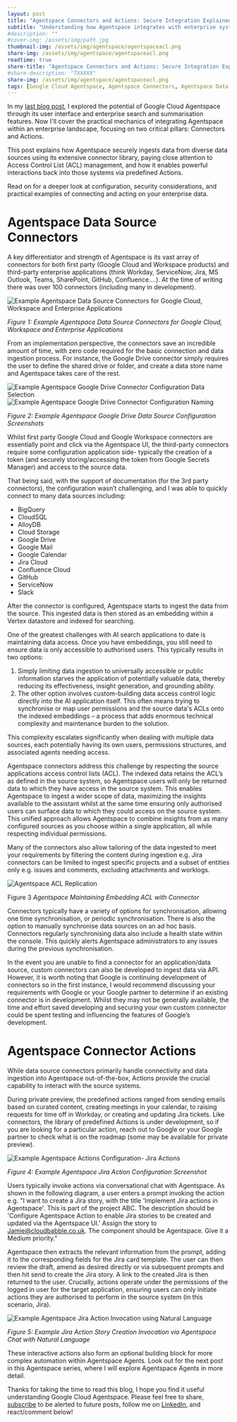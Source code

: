 ```yaml
---
layout: post
title: "Agentspace Connectors and Actions: Secure Integration Explained"
subtitle: "Understanding how Agentspace integrates with enterprise systems and respects data permissions"
#description: ""
#cover-img: /assets/img/path.jpg
thumbnail-img: /assets/img/agentspace/agentspaceacl.png
share-img: /assets/img/agentspace/agentspaceacl.png
readtime: true
share-title: "Agentspace Connectors and Actions: Secure Integration Explained"
#share-description: "TXXXXX"
share-img: /assets/img/agentspace/agentspaceacl.png
tags: [Google Cloud Agentspace, Agentspace Connectors, Agentspace Data Sources, Agentspace Actions, Google Cloud, AI Assistant, Enterprise Search, Generative AI, Agentspace]
---
```


In my [last blog post](https://www.cloudbabble.co.uk/2025-04-08-AgentspaceUI/ "Click to read previous Agentspace blog post"), I explored the potential of Google Cloud Agentspace through its user interface and enterprise search and summarisation features. Now I'll cover the practical mechanics of integrating Agentspace within an enterprise landscape, focusing on two critical pillars: Connectors and Actions. 

This post explains how Agentspace securely ingests data from diverse data sources using its extensive connector library, paying close attention to Access Control List (ACL) management, and how it enables powerful interactions back into those systems via predefined Actions. 

Read on for a deeper look at configuration, security considerations, and practical examples of connecting and acting on your enterprise data.

# Agentspace Data Source Connectors
A key differentiator and strength of Agentspace is its vast array of connectors for both first party (Google Cloud and Workspace products) and third-party enterprise applications (think Workday, ServiceNow, Jira, MS Outlook, Teams, SharePoint, GitHub, Confluence….). At the time of writing there was over 100 connectors (including many in development).

![Example Agentspace Data Source Connectors for Google Cloud, Workspace and Enterprise Applications](/assets/img/agentspace/agentspaceconnectors.png "Example Agentspace Data Source Connectors for Google Cloud, Workspace and Enterprise Applications") 

*Figure 1: Example Agentspace Data Source Connectors for Google Cloud, Workspace and Enterprise Applications*

From an implementation perspective, the connectors save an incredible amount of time, with zero code required for the basic connection and data ingestion process. For instance, the Google Drive connector simply requires the user to define the shared drive or folder, and create a data store name and Agentspace takes care of the rest.

![Example Agentspace Google Drive Connector Configuration Data Selection](/assets/img/agentspace/agentspaceconnectordrive1.png "Example Agentspace Google Drive Connector Configuration Data Selection") ![Example Agentspace Google Drive Connector Configuration Naming](/assets/img/agentspace/agentspaceconnectordrive2.png "Example Agentspace Google Drive Connector Configuration Naming")

*Figure 2: Example Agentspace Google Drive Data Source Configuration Screenshots*

Whilst first party Google Cloud and Google Workspace connectors are essentially point and click via the Agentspace UI, the third-party connectors require some configuration application side- typically the creation of a token (and securely storing/accessing the token from Google Secrets Manager) and access to the source data. 

That being said, with the support of documentation (for the 3rd party connectors), the configuration wasn’t challenging, and I was able to quickly connect to many data sources including:

- BigQuery
- CloudSQL
- AlloyDB
- Cloud Storage
- Google Drive
- Google Mail
- Google Calendar
- Jira Cloud
- Confluence Cloud
- GitHub
- ServiceNow
- Slack

After the connector is configured, Agentspace starts to ingest the data from the source. This ingested data is then stored as an embedding within a Vertex datastore and indexed for searching.

One of the greatest challenges with AI search applications to date is maintaining data access. Once you have embeddings, you still need to ensure data is only accessible to authorised users. This typically results in two options:

1.  Simply limiting data ingestion to universally accessible or public information starves the application of potentially valuable data, thereby reducing its effectiveness, insight generation, and grounding ability.
2.	The other option involves custom-building data access control logic directly into the AI application itself. This often means trying to synchronise or map user permissions and the source data's ACLs onto the indexed embeddings – a process that adds enormous technical complexity and maintenance burden to the solution.

This complexity escalates significantly when dealing with multiple data sources, each potentially having its own users, permissions structures, and associated agents needing access.

Agentspace connectors address this challenge by respecting the source applications access control lists (ACL). The indexed data retains the ACL’s as defined in the source system, so Agentspace users will only be returned data to which they have access in the source system. This enables Agentspace to ingest a wider scope of data, maximizing the insights available to the assistant whilst at the same time ensuring only authorised users can surface data to which they could access on the source system. This unified approach allows Agentspace to combine insights from as many configured sources as you choose within a single application, all while respecting individual permissions.

Many of the connectors also allow tailoring of the data ingested to meet your requirements by filtering the content during ingestion e.g. Jira connectors can be limited to ingest specific projects and a subset of entities only e.g. issues and comments, excluding attachments and worklogs. 

![Agentspace ACL Replication](/assets/img/agentspace/agentspaceacl.png "Agentspace ACL Replication") 

Figure 3 *Agentspace Maintaining Embedding ACL with Connector*

Connectors typically have a variety of options for synchronisation, allowing one time synchronisation, or periodic synchronisation. There is also the option to manually synchronise data sources on an ad hoc basis.
Connectors regularly synchronising data also include a health state within the console. This quickly alerts Agentspace administrators to any issues during the previous synchronisation.

In the event you are unable to find a connector for an application/data source, custom connectors can also be developed to ingest data via API. However, it is worth noting that Google is continuing development of connectors so in the first instance, I would recommend discussing your requirements with Google or your Google partner to determine if an existing connector is in development. Whilst they may not be generally available, the time and effort saved developing and securing your own custom connector could be spent testing and influencing the features of Google’s development.

# Agentspace Connector Actions
While data source connectors primarily handle connectivity and data ingestion into Agentspace out-of-the-box, Actions provide the crucial capability to interact with the source systems.

During private preview, the predefined actions ranged from sending emails based on curated content, creating meetings in your calendar, to raising requests for time off in Workday, or creating and updating Jira tickets. 
Like connectors, the library of predefined Actions is under development, so if you are looking for a particular action, reach out to Google or your Google partner to check what is on the roadmap (some may be available for private preview).

![Example Agentspace Actions Configuration- Jira Actions](/assets/img/agentspace/agentspacejiraaction.png "Example Agentspace Actions Configuration- Jira Actions") 

*Figure 4: Example Agentspace Jira Action Configuration Screenshot*

Users typically invoke actions via conversational chat with Agentspace. As shown in the following diagram, a user enters a prompt invoking the action e.g. "I want to create a Jira story, with the title 'Implement Jira actions in Agentspace'. This is part of the project ABC. The description should be 'Configure Agentspace Action to enable Jira stories to be created and updated via the Agentspace UI.' Assign the story to Jamie@cloudbabble.co.uk. The component should be Agentspace. Give it a Medium priority."

Agentspace then extracts the relevant information from the prompt, adding it to the corresponding fields for the Jira card template. The user can then review the draft, amend as desired directly or via subsequent prompts and then hit send to create the Jira story. A link to the created Jira is then returned to the user. Crucially, actions operate under the permissions of the logged in user for the target application, ensuring users can only initiate actions they are authorised to perform in the source system (in this scenario, Jira).

![Example Agentspace Jira Action Invocation using Natural Language](/assets/img/agentspace/agentspaceactioninvocation.png "Example Agentspace Jira Action Invocation using Natural Language") 

*Figure 5: Example Jira Action Story Creation Invocation via Agentspace Chat with Natural Language*

These interactive actions also form an optional building block for more complex automation within Agentspace Agents. Look out for the next post in this Agentspace series, where I will explore Agentspace Agents in more detail.

Thanks for taking the time to read this blog, I hope you find it useful understanding Google Cloud Agentspace. Please feel free to share, [subscribe](https://www.cloudbabble.co.uk/subscribe) to be alerted to future posts, follow me on [LinkedIn](https://linkedin.com/in/jamiethompson85), and react/comment below! 
